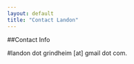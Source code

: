 ```yaml
---
layout: default
title: "Contact Landon"
---
```


##Contact Info

#landon dot grindheim [at] gmail dot com.
